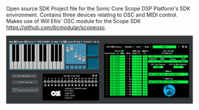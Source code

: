 
Open source SDK Project file for the Sonic Core Scope DSP Platform's SDK environment. Contains three devices relating to OSC and MIDI control. Makes use of Will Ellis' OSC module for the Scope SDK https://github.com/bcmodular/scopeosc.

<img src="https://github.com/OceanSwift/Scope-OSC-SDK/blob/master/osc-scope.png">
